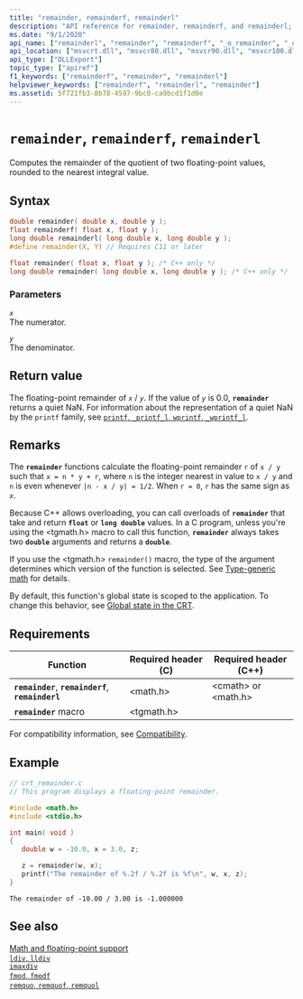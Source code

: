 ```yaml
---
title: "remainder, remainderf, remainderl"
description: "API reference for remainder, remainderf, and remainderl; which compute the remainder of the quotient of two floating-point values, rounded to the nearest integral value."
ms.date: "9/1/2020"
api_name: ["remainderl", "remainder", "remainderf", "_o_remainder", "_o_remainderf", "_o_remainderl"]
api_location: ["msvcrt.dll", "msvcr80.dll", "msvcr90.dll", "msvcr100.dll", "msvcr100_clr0400.dll", "msvcr110.dll", "msvcr110_clr0400.dll", "msvcr120.dll", "msvcr120_clr0400.dll", "ucrtbase.dll", "api-ms-win-crt-math-l1-1-0.dll"]
api_type: ["DLLExport"]
topic_type: ["apiref"]
f1_keywords: ["remainderf", "remainder", "remainderl"]
helpviewer_keywords: ["remainderf", "remainderl", "remainder"]
ms.assetid: 5f721fb3-8b78-4597-9bc0-ca9bcd1f1d0e
---
```

# `remainder`, `remainderf`, `remainderl`

Computes the remainder of the quotient of two floating-point values, rounded to the nearest integral value.

## Syntax

```C
double remainder( double x, double y );
float remainderf( float x, float y );
long double remainderl( long double x, long double y );
#define remainder(X, Y) // Requires C11 or later

float remainder( float x, float y ); /* C++ only */
long double remainder( long double x, long double y ); /* C++ only */
```

### Parameters

*`x`*\
The numerator.

*`y`*\
The denominator.

## Return value

The floating-point remainder of *`x`* / *`y`*. If the value of *`y`* is 0.0, **`remainder`** returns a quiet NaN. For information about the representation of a quiet NaN by the `printf` family, see [`printf`, `_printf_l`, `wprintf`, `_wprintf_l`](printf-printf-l-wprintf-wprintf-l.md).

## Remarks

The **`remainder`** functions calculate the floating-point remainder `r` of `x / y` such that `x = n * y + r`, where `n` is the integer nearest in value to `x / y` and `n` is even whenever `|n - x / y| = 1/2`. When `r = 0`, `r` has the same sign as *`x`*.

Because C++ allows overloading, you can call overloads of **`remainder`** that take and return **`float`** or **`long double`** values. In a C program, unless you're using the \<tgmath.h> macro to call this function, **`remainder`** always takes two **`double`** arguments and returns a **`double`**.

If you use the \<tgmath.h> `remainder()` macro, the type of the argument determines which version of the function is selected. See [Type-generic math](../tgmath.md) for details.

By default, this function's global state is scoped to the application. To change this behavior, see [Global state in the CRT](../global-state.md).

## Requirements

| Function | Required header (C) | Required header (C++) |
|---|---|---|
| **`remainder`**, **`remainderf`**, **`remainderl`** | \<math.h> | \<cmath> or \<math.h> |
| **`remainder`** macro | \<tgmath.h> |  |

For compatibility information, see [Compatibility](../compatibility.md).

## Example

```C
// crt_remainder.c
// This program displays a floating-point remainder.

#include <math.h>
#include <stdio.h>

int main( void )
{
   double w = -10.0, x = 3.0, z;

   z = remainder(w, x);
   printf("The remainder of %.2f / %.2f is %f\n", w, x, z);
}
```

```Output
The remainder of -10.00 / 3.00 is -1.000000
```

## See also

[Math and floating-point support](../floating-point-support.md)\
[`ldiv`, `lldiv`](./div.md)\
[`imaxdiv`](imaxdiv.md)\
[`fmod`, `fmodf`](fmod-fmodf.md)\
[`remquo`, `remquof`, `remquol`](remquo-remquof-remquol.md)
